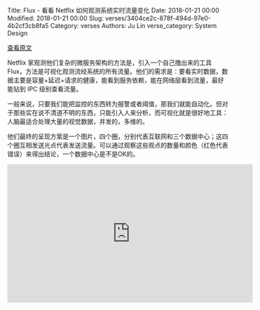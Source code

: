 Title: Flux - 看看 Netflix 如何观测系统实时流量变化
Date: 2018-01-21 00:00
Modified: 2018-01-21 00:00
Slug: verses/3404ce2c-878f-494d-97e0-4b2cf3cb8fa5
Category: verses
Authors: Ju Lin
verse_category: System Design

[查看原文](https://medium.com/netflix-techblog/flux-a-new-approach-to-system-intuition-cf428b7316ec)

Netflix 家观测他们复杂的微服务架构的方法是，引入一个自己撸出来的工具 Flux，方法是可视化观测流经系统的所有流量。他们的需求是：要看实时数据，数据主要是容量+延迟+请求的健康，能看到服务依赖，能在网络层看到流量，最好能钻到 IPC 级别查看流量。

一般来说，只要我们能把监控的东西转为报警或者阈值，那我们就能自动化。但对于那些实在说不清道不明的东西，只能引入人来分析，而可视化就是很好地工具：人脑最适合处理大量的视觉数据，并发的，多维的。

他们最终的呈现方案是一个图片，四个圈，分别代表互联网和三个数据中心；这四个圈互相发送光点代表发送流量。可以通过观察这些观点的数量和颜色（红色代表错误）来得出结论，一个数据中心是不是OK的。

<iframe width="560" height="315" src="https://www.youtube.com/embed/ftIsVoJNCHk" frameborder="0" allow="autoplay; encrypted-media" allowfullscreen></iframe>

